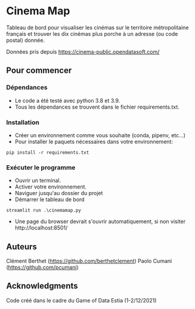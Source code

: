 # Cinema Map

Tableau de bord pour visualiser les cinémas sur le territoire métropolitaine français et trouver les dix cinémas plus porche à un adresse (ou code postal) donnée.

Données pris depuis
https://cinema-public.opendatasoft.com/

## Pour commencer

### Dépendances

* Le code a été testé avec python 3.8 et 3.9.
* Tous les dépendances se trouvent dans le fichier requirements.txt.

### Installation

* Créer un environnement comme vous souhaite (conda, pipenv, etc...)
* Pour installer le paquets nécessaires dans votre environnement:
```
pip install -r requirements.txt
```

### Exécuter le programme

* Ouvrir un terminal.
* Activer votre environnement.
* Naviguer jusqu'au dossier du projet
* Démarrer le tableau de bord
```
streamlit run .\cinemamap.py
```
* Une page du browser devrait s'ouvrir automatiquement, si non visiter http://localhost:8501/

## Auteurs

Clément Berthet (https://github.com/berthetclement)
Paolo Cumani (https://github.com/pcumani)

## Acknowledgments

Code créé dans le cadre du Game of Data Estia (1-2/12/2021)
